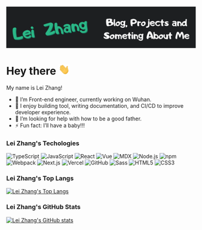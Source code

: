 [![Header](./assets/readme_header.png "Header")](https://lovchun.com/)

# Hey there <img src="./assets/wave.gif" width="30px" />

My name is Lei Zhang!

- 🔭 I’m Front-end engineer, currently working on Wuhan.
- 🌱 I enjoy building tool, writing documentation, and CI/CD to improve developer experience.
- 🤔 I’m looking for help with how to be a good father.
- ⚡ Fun fact: I’ll have a baby!!!

### Lei Zhang's Techologies

![TypeScript](https://img.shields.io/badge/Code-TypeScript-informational?style=flat&logo=typescript&logoColor=white&labelColor=121212&color=007ACC)
![JavaScript](https://img.shields.io/badge/Code-JavaScript-informational?style=flat&logo=javascript&logoColor=white&labelColor=121212&color=F7DF1E)
![React](https://img.shields.io/badge/Code-React-informational?style=flat&logo=react&logoColor=white&labelColor=121212&color=61DAFB)
![Vue](https://img.shields.io/badge/Code-Vue.js-informational?style=flat&logo=vue.js&logoColor=white&labelColor=121212&color=4FC08D)
![MDX](https://img.shields.io/badge/Code-MDX-informational?style=flat&logo=mdx&logoColor=white&labelColor=121212&color=F29400)
![Node.js](https://img.shields.io/badge/Code-Node.js-informational?style=flat&logo=node.js&logoColor=white&labelColor=121212&color=339933)
![npm](https://img.shields.io/badge/Tool-npm-informational?style=flat&logo=npm&logoColor=white&labelColor=121212&color=CB3837)
![Webpack](https://img.shields.io/badge/Tool-Webpack-informational?style=flat&logo=webpack&logoColor=white&labelColor=121212&color=8DD6F9)
![Next.js](https://img.shields.io/badge/Tool-Next.js-informational?style=flat&logo=next.js&logoColor=white&labelColor=121212&color=000000)
![Vercel](https://img.shields.io/badge/Tool-Vercel-informational?style=flat&logo=vercel&logoColor=white&labelColor=121212&color=000000)
![GitHub](https://img.shields.io/badge/Tool-GitHub-informational?style=flat&logo=github&logoColor=white&labelColor=121212&color=181717)
![Sass](https://img.shields.io/badge/Code-Sass-informational?style=flat&logo=sass&logoColor=white&labelColor=121212&color=CC6699)
![HTML5](https://img.shields.io/badge/Code-HTML5-informational?style=flat&logo=html5&logoColor=white&labelColor=121212&color=E34F26)
![CSS3](https://img.shields.io/badge/Code-CSS3-informational?style=flat&logo=css3&logoColor=white&labelColor=121212&color=1572B6)

### Lei Zhang's Top Langs

[![Lei Zhang's Top Langs](https://github-readme-stats.vercel.app/api/top-langs/?username=PassionZale&layout=compact&theme=radical)](https://github.com/PassionZale/PassionZale)

### Lei Zhang's GitHub Stats

[![Lei Zhang's GitHub stats](https://github-readme-stats.vercel.app/api?username=PassionZale&show_icons=true&theme=radical)](https://github.com/PassionZale/PassionZale)
